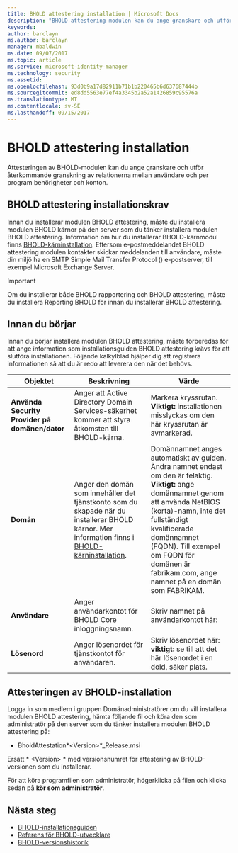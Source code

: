 ```yaml
---
title: BHOLD attestering installation | Microsoft Docs
description: "BHOLD attestering modulen kan du ange granskare och utföra granskningar"
keywords: 
author: barclayn
ms.author: barclayn
manager: mbaldwin
ms.date: 09/07/2017
ms.topic: article
ms.service: microsoft-identity-manager
ms.technology: security
ms.assetid: 
ms.openlocfilehash: 93d0b9a17d82911b71b1b220465b6d637687444b
ms.sourcegitcommit: ed8dd5563e77ef4a3345b2a52a1426859c95576a
ms.translationtype: MT
ms.contentlocale: sv-SE
ms.lasthandoff: 09/15/2017
---
```

# <a name="bhold-attestation-installation"></a>BHOLD attestering installation

Attesteringen av BHOLD-modulen kan du ange granskare och utför återkommande granskning av relationerna mellan användare och per program behörigheter och konton.

## <a name="bhold-attestation-installation-requirements"></a>BHOLD attestering installationskrav

Innan du installerar modulen BHOLD attestering, måste du installera modulen BHOLD kärnor på den server som du tänker installera modulen BHOLD attestering. Information om hur du installerar BHOLD-kärnmodul finns [BHOLD-kärninstallation](https://technet.microsoft.com/en-us/library/jj134095(v=ws.10).aspx). Eftersom e-postmeddelandet BHOLD attestering modulen kontakter skickar meddelanden till användare, måste din miljö ha en SMTP Simple Mail Transfer Protocol () e-postserver, till exempel Microsoft Exchange Server.

>[!IMPORTANT]
Om du installerar både BHOLD rapportering och BHOLD attestering, måste du installera Reporting BHOLD för innan du installerar BHOLD attestering.

## <a name="before-you-begin"></a>Innan du börjar

Innan du börjar installera modulen BHOLD attestering, måste förberedas för att ange information som installationsguiden BHOLD attestering krävs för att slutföra installationen. Följande kalkylblad hjälper dig att registrera informationen så att du är redo att leverera den när det behövs.

| **Objektet**                                    | **Beskrivning**                                                                                                                                                                                                           | **Värde**                                                                                                                                                                                                                                                                                                            |
|---------------------------------------------|---------------------------------------------------------------------------------------------------------------------------------------------------------------------------------------------------------------------------|----------------------------------------------------------------------------------------------------------------------------------------------------------------------------------------------------------------------------------------------------------------------------------------------------------------------|
| **Använda Security Provider på domänen/dator** | Anger att Active Directory Domain Services-säkerhet kommer att styra åtkomsten till BHOLD-kärna.                                                                                                                | Markera kryssrutan. **Viktigt:** installationen misslyckas om den här kryssrutan är avmarkerad.                                                                                                                                                                                                                   |
| **Domän**                                  | Anger den domän som innehåller det tjänstkonto som du skapade när du installerar BHOLD kärnor. Mer information finns i [BHOLD-kärninstallation](https://technet.microsoft.com/en-us/library/jj134095(v=ws.10).aspx). | Domännamnet anges automatiskt av guiden. Ändra namnet endast om den är felaktig. **Viktigt:** ange domännamnet genom att använda NetBIOS (korta)-namn, inte det fullständigt kvalificerade domännamnet (FQDN). Till exempel om FQDN för domänen är fabrikam.com, ange namnet på en domän som FABRIKAM. |
| **Användare**                                    | Anger användarkontot för BHOLD Core inloggningsnamn.                                                                                                                                                          | Skriv namnet på användarkontot här:                                                                                                                                                                                                                                                                                    |
| **Lösenord**                                | Anger lösenordet för tjänstkontot för användaren.                                                                                                                                                                       | Skriv lösenordet här: **viktigt:** se till att det här lösenordet i en dold, säker plats.                                                                                                                                                                                                                  |

## <a name="bhold-attestation-installation"></a>Attesteringen av BHOLD-installation

Logga in som medlem i gruppen Domänadministratörer om du vill installera modulen BHOLD attestering, hämta följande fil och köra den som administratör på den server som du tänker installera modulen BHOLD attestering på:

- BholdAttestation*\<Version\>*\_Release.msi

Ersätt * \<Version\> * med versionsnumret för attestering av BHOLD-versionen som du installerar.

För att köra programfilen som administratör, högerklicka på filen och klicka sedan på **kör som administratör**.

## <a name="next-steps"></a>Nästa steg

- [BHOLD-installationsguiden](bhold-installation-guide.md)
- [Referens för BHOLD-utvecklare](../reference/mim2016-bhold-developer-reference.md)
- [BHOLD-versionshistorik](../reference/version-bhold-history.md)